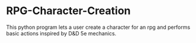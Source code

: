 # RPG-Character-Creation
This python program lets a user create a character for an rpg and performs basic actions inspired by D&D 5e mechanics.
